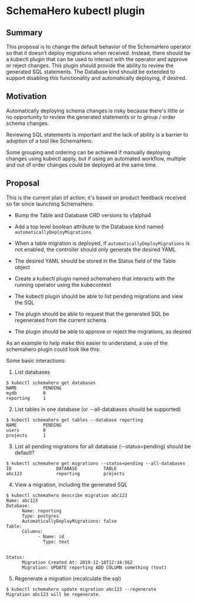 # SchemaHero kubectl plugin

## Summary

This proposal is to change the default behavior of the SchemaHero operator so that it doesn't deploy migrations when received. Instead, there should be a kubectl plugin that can be used to interact with the operator and approve or reject changes. This plugin should provide the ability to review the generated SQL statements. The Database kind should be extended to support disabling this functionality and automatically deploying, if desired.

## Motivation

Automatically deploying schema changes is risky because there's little or no opportunity to review the generated statements or to group / order schema changes.

Reviewing SQL statements is important and the lack of ability is a barrier to adoption of a tool like SchemaHero.

Some grouping and ordering can be achieved if manually deploying changes using kubectl apply, but if using an automated workflow, multiple and out of order changes could be deployed at the same time.

## Proposal

This is the current plan of action; it's based on product feedback received so far since launching SchemaHero.

- Bump the Table and Database CRD versions to v1alpha4
- Add a top level boolean attribute to the Database kind named `automaticallyDeployMigrations`
- When a table migration is deployed, if `automaticallyDeployMigrations` is not enabled, the controller should only generate the desired YAML
- The desired YAML should be stored in the Status field of the Table object


- Create a kubectl plugin named schemahero that interacts with the running operator using the kubecontext
- The kubectl plugin should be able to list pending migrations and view the SQL
- The plugin should be able to request that the generated SQL be regenerated from the current schema
- The plugin should be able to approve or reject the migrations, as desired

As an example to help make this easier to understand, a use of the schemahero plugin could look like this:

Some basic interactions:

1. List databases
```shell
$ kubectl schemahero get databases
NAME          PENDING
mydb          0
reporting     1
```

2. List tables in one database (or --all-databases should be supported)
```shell
$ kubectl schemahero get tables --database reporting
NAME          PENDING
users         0
projects      1
```

3. List all pending migrations for all database (--status=pending) should be default?
```shell
$ kubectl schemahero get migrations --status=pending --all-databases
ID                 DATABASE          TABLE
abc123             reporting         projects
```

4. View a migration, including the generated SQL
```shell
$ kubectl schemahero describe migration abc123
Name: abc123
Database:
      Name: reporting
      Type: postgres
      AutomaticallyDeployMigrations: false
Table:
      Columns:
            - Name: id
              Type: text


Status:
      Migration Created At: 2019-12-18T12:34:56Z
      Migration: UPDATE reporting ADD COLUMN something (text)
```

5. Regenerate a migration (recalculate the sql)
```shell
$ kubectl schemahero update migration abc123 --regenerate
Migration abc123 will be regenerate.
```

